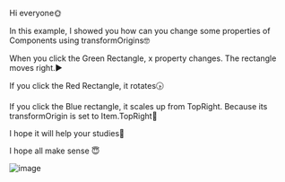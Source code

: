 Hi everyone🌞

In this example, I showed you how can you change some properties of Components using transformOrigins🤓

When you click the Green Rectangle, x property changes. The rectangle moves right.▶️

If you click the Red Rectangle, it rotates🕟

If you click the Blue rectangle, it scales up from TopRight. Because its transformOrigin is set to Item.TopRight🔳

I hope it will help your studies🫠

I hope all make sense 😇

![image](https://github.com/user-attachments/assets/596098bd-f367-4e6a-9de1-244b3bc51635)
